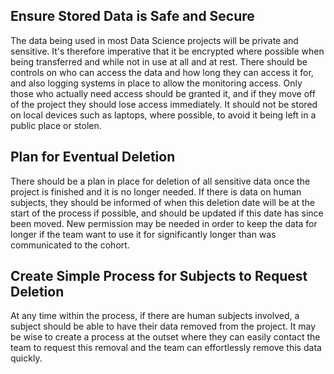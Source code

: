 ## Ensure Stored Data is Safe and Secure

The data being used in most Data Science projects will be private and sensitive. It's therefore imperative that it be encrypted where possible when being transferred and while not in use at all and at rest. There should be controls on who can access the data and how long they can access it for, and also logging systems in place to allow the monitoring access. Only those who actually need access should be granted it, and if they move off of the project they should lose access immediately. It should not be stored on local devices such as laptops, where possible, to avoid it being left in a public place or stolen.

## Plan for Eventual Deletion

There should be a plan in place for deletion of all sensitive data once the project is finished and it is no longer needed. If there is data on human subjects, they should be informed of when this deletion date will be at the start of the process if possible, and should be updated if this date has since been moved. New permission may be needed in order to keep the data for longer if the team want to use it for significantly longer than was communicated to the cohort.

## Create Simple Process for Subjects to Request Deletion

At any time within the process, if there are human subjects involved, a subject should be able to have their data removed from the project. It may be wise to create a process at the outset where they can easily contact the team to request this removal and the team can effortlessly remove this data quickly. 